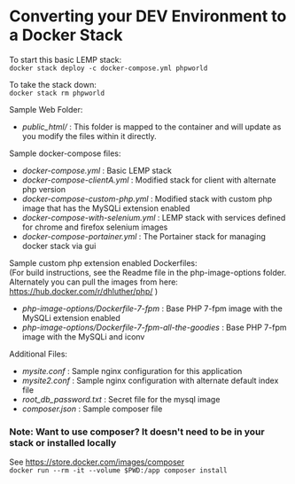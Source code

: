 # Converting your DEV Environment to a Docker Stack

To start this basic LEMP stack:\
```docker stack deploy -c docker-compose.yml phpworld```

To take the stack down:\
```docker stack rm phpworld```

Sample Web Folder:
 * _public_html/_ : This folder is mapped to the container and will update as you modify the files within it directly.

Sample docker-compose files:
 * _docker-compose.yml_ : Basic LEMP stack
 * _docker-compose-clientA.yml_ : Modified stack for client with alternate php version
 * _docker-compose-custom-php.yml_ : Modified stack with custom php image that has the MySQLi extension enabled
 * _docker-compose-with-selenium.yml_ : LEMP stack with services defined for chrome and firefox selenium images
 * _docker-compose-portainer.yml_ : The Portainer stack for managing docker stack via gui

Sample custom php extension enabled Dockerfiles:\
(For build instructions, see the Readme file in the php-image-options folder. Alternately you can pull the images from here: https://hub.docker.com/r/dhluther/php/ )
 * _php-image-options/Dockerfile-7-fpm_ : Base PHP 7-fpm image with the MySQLi extension enabled
 * _php-image-options/Dockerfile-7-fpm-all-the-goodies_ : Base PHP 7-fpm image with the MySQLi and iconv
 

 
Additional Files:
 * _mysite.conf_ : Sample nginx configuration for this application
 * _mysite2.conf_ : Sample nginx configuration with alternate default index file
 * _root_db_password.txt_ : Secret file for the mysql image
 * _composer.json_ : Sample composer file 
 
### Note: Want to use composer? It doesn't need to be in your stack or installed locally
See https://store.docker.com/images/composer \
```docker run --rm -it --volume $PWD:/app composer install```
